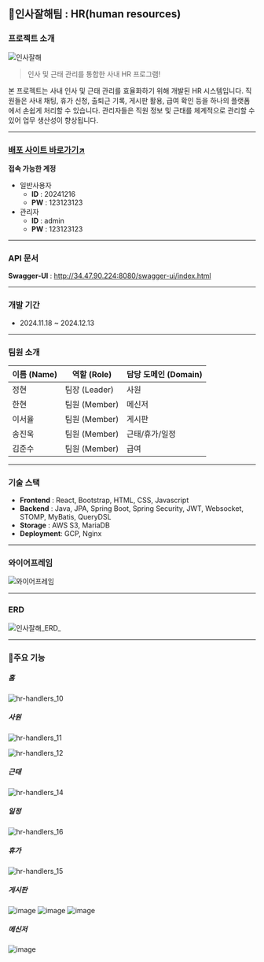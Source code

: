 ## 👋인사잘해팀 : HR(human resources)
### 프로젝트 소개
![인사잘해](https://github.com/user-attachments/assets/f716eb9a-44d8-495e-a3f5-ca0665107627)

> 인사 및 근태 관리를 통합한 사내 HR 프로그램!

본 프로젝트는 사내 인사 및 근태 관리를 효율화하기 위해 개발된 HR 시스템입니다.
직원들은 사내 채팅, 휴가 신청, 출퇴근 기록, 게시판 활용, 급여 확인 등을 하나의 플랫폼에서 손쉽게 처리할 수 있습니다.
관리자들은 직원 정보 및 근태를 체계적으로 관리할 수 있어 업무 생산성이 향상됩니다.

---

### [배포 사이트 바로가기↗︎](http://34.47.90.224:3000/)
**접속 가능한 계정**
- 일반사용자
  - **ID** : 20241216
  - **PW** : 123123123
- 관리자
  - **ID** : admin
  - **PW** : 123123123

---

### API 문서
**Swagger-UI** : http://34.47.90.224:8080/swagger-ui/index.html

---

### 개발 기간
- 2024.11.18 ~ 2024.12.13

---

### 팀원 소개
| 이름 (Name) | 역할 (Role)  | 담당 도메인 (Domain) | 
  |-----------|------------|-----------------|
| 정현        | 팀장 (Leader) | 사원              | 
| 한현        | 팀원 (Member) | 메신저             | 
| 이서율       | 팀원 (Member) | 게시판             |  
| 송진욱       | 팀원 (Member) | 근태/휴가/일정        | 
| 김준수       | 팀원 (Member) | 급여              | 

---

### 기술 스택
- **Frontend** : React, Bootstrap, HTML, CSS, Javascript
- **Backend** : Java, JPA, Spring Boot, Spring Security, JWT, Websocket, STOMP, MyBatis, QueryDSL
- **Storage** : AWS S3, MariaDB
- **Deployment**: GCP, Nginx

---

### 와이어프레임
![와이어프레임](https://github.com/user-attachments/assets/794f6b45-ce24-4aec-a9ec-80a0aacc2d6e)

---

### ERD
![인사잘해_ERD_](https://github.com/user-attachments/assets/c9493a0d-0411-441d-9352-c25bdf94b6f6)


---

### 📌주요 기능
##### 홈
![hr-handlers_10](https://github.com/user-attachments/assets/5600f126-6579-4f80-a54a-f55dec33115f)


##### 사원
![hr-handlers_11](https://github.com/user-attachments/assets/d9ccfe1e-89ad-4343-84d6-88574f2efc1b)

![hr-handlers_12](https://github.com/user-attachments/assets/41329fa7-6540-4d1d-b025-c63eec56e16e)


##### 근태
![hr-handlers_14](https://github.com/user-attachments/assets/ac5b86c4-a701-4e38-87fc-2674dfca00be)


##### 일정
![hr-handlers_16](https://github.com/user-attachments/assets/bcb42850-8533-4a30-9455-1ac19d56f22b)


##### 휴가
![hr-handlers_15](https://github.com/user-attachments/assets/0a24fa4f-5a50-463d-8320-d96d1d5b60cf)


##### 게시판
![image](https://github.com/user-attachments/assets/205892f3-34f4-4959-826f-4d2ca5063b8f)
![image](https://github.com/user-attachments/assets/5f52c282-f22c-463d-846a-f06d38e85da5)
![image](https://github.com/user-attachments/assets/6ae15232-d647-43d3-a669-41cefd1a74ff)


##### 메신저
![image](https://github.com/user-attachments/assets/36d9e459-8060-49e9-9c7a-71ce462e61b4)
